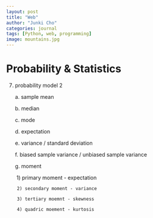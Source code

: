 ```yaml
---
layout: post
title: "Web"
author: "Junki Cho"
categories: journal
tags: [Python, web, programming]
image: mountains.jpg
---
```

# Probability & Statistics

7. probability model 2

    a. sample mean

    b. median

    c. mode

    d. expectation

    e. variance / standard deviation

    f. biased sample variance / unbiased sample variance

    g. moment

        1) primary moment - expectation

        2) secondary moment - variance

        3) tertiary moemnt - skewness

        4) quadric moement - kurtosis
